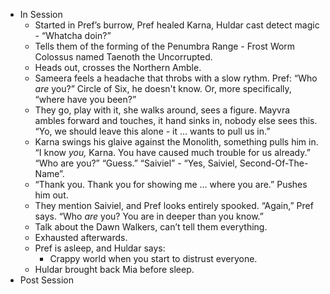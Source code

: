 - In Session
	- Started in Pref’s burrow, Pref healed Karna, Huldar cast detect magic - “Whatcha doin?”
	- Tells them of the forming of the Penumbra Range - Frost Worm Colossus named Taenoth the Uncorrupted.
	- Heads out, crosses the Northern Amble.
	- Sameera feels a headache that throbs with a slow rythm. Pref: “Who *are* you?” Circle of Six, he doesn't know. Or, more specifically, “where have you been?”
	- They go, play with it, she walks around, sees a figure. Mayvra ambles forward and touches, it hand sinks in, nobody else sees this. “Yo, we should leave this alone - it … wants to pull us in.”
	- Karna swings his glaive against the Monolith, something pulls him in. “I know *you,* Karna. You have caused much trouble for us already.” “Who are you?” “Guess.” “Saiviel” - “Yes, Saiviel, Second-Of-The-Name”.
	- “Thank you. Thank you for showing me … where you are.” Pushes him out.
	- They mention Saiviel, and Pref looks entirely spooked. “Again,” Pref says. “Who *are* you? You are in deeper than you know.”
	- Talk about the Dawn Walkers, can’t tell them everything.
	- Exhausted afterwards.
	- Pref is asleep, and Huldar says:
		- Crappy world when you start to distrust everyone.
	- Huldar brought back Mia before sleep.
- Post Session

